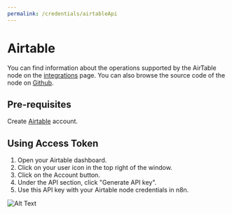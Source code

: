 ```yaml
---
permalink: /credentials/airtableApi
---
```


# Airtable
You can find information about the operations supported by the AirTable node on the [integrations](https://n8n.io/integrations/n8n-nodes-base.airtable) page. You can also browse the source code of the node on [Github](https://github.com/n8n-io/n8n/tree/master/packages/nodes-base/nodes/Airtable).

## Pre-requisites

Create [Airtable](https://airtable.com/) account.

## Using Access Token

1. Open your Airtable dashboard.
2. Click on your user icon in the top right of the window.
3. Click on the Account button.
4. Under the API section, click "Generate API key".
5. Use this API key with your Airtable node credentials in n8n.


![Alt Text](https://i.imgur.com/w4a7lf8.gif)





